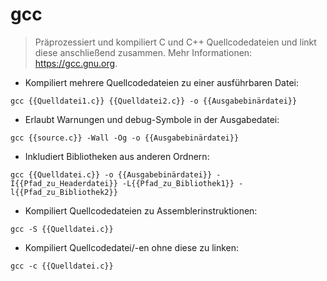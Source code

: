 # gcc

> Präprozessiert und kompiliert C und C++ Quellcodedateien und linkt diese anschließend zusammen.
> Mehr Informationen: <https://gcc.gnu.org>.

- Kompiliert mehrere Quellcodedateien zu einer ausführbaren Datei:

`gcc {{Quelldatei1.c}} {{Quelldatei2.c}} -o {{Ausgabebinärdatei}}`

- Erlaubt Warnungen und debug-Symbole in der Ausgabedatei:

`gcc {{source.c}} -Wall -Og -o {{Ausgabebinärdatei}}`

- Inkludiert Bibliotheken aus anderen Ordnern:

`gcc {{Quelldatei.c}} -o {{Ausgabebinärdatei}} -I{{Pfad_zu_Headerdatei}} -L{{Pfad_zu_Bibliothek1}} -l{{Pfad_zu_Bibliothek2}}`

- Kompiliert Quellcodedateien zu Assemblerinstruktionen:

`gcc -S {{Quelldatei.c}}`

- Kompiliert Quellcodedatei/-en ohne diese zu linken:

`gcc -c {{Quelldatei.c}}`
